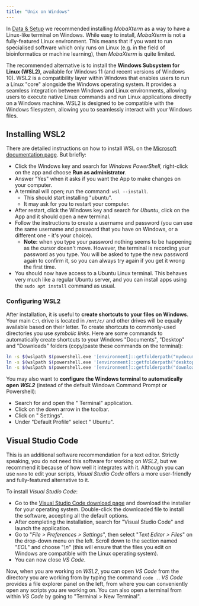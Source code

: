 ```yaml
---
title: "Unix on Windows"
---
```


In [Data & Setup](../../setup.md) we recommended installing _MobaXterm_ as a way to have a Linux-like terminal on Windows. 
While easy to install, _MobaXterm_ is not a fully-featured Linux environment. 
This means that if you want to run specialised software which only runs on Linux (e.g. in the field of bioinformatics or machine learning), then _MobaXterm_ is quite limited.

The recommended alternative is to install the **Windows Subsystem for Linux (WSL2)**, available for Windows 11 (and recent versions of Windows 10). 
WSL2 is a compatibility layer within Windows that enables users to run a Linux "core" alongside the Windows operating system. 
It provides a seamless integration between Windows and Linux environments, allowing users to execute native Linux commands and run Linux applications directly on a Windows machine. 
WSL2 is designed to be compatible with the Windows filesystem, allowing you to seamlessly interact with your Windows files.


## Installing WSL2

There are detailed instructions on how to install WSL on the [Microsoft documentation page](https://learn.microsoft.com/en-us/windows/wsl/install). 
But briefly:

- Click the Windows key and search for  _Windows PowerShell_, right-click on the app and choose **Run as administrator**. 
- Answer "Yes" when it asks if you want the App to make changes on your computer. 
- A terminal will open; run the command: `wsl --install`. 
  - This should start installing "ubuntu". 
  - It may ask for you to restart your computer. 
- After restart, click the Windows key and search for _Ubuntu_, click on the App and it should open a new terminal. 
- Follow the instructions to create a username and password (you can use the same username and password that you have on Windows, or a different one - it's your choice). 
  - **Note:** when you type your password nothing seems to be happening as the cursor doesn't move. However, the terminal is recording your password as you type. You will be asked to type the new password again to confirm it, so you can always try again if you get it wrong the first time.
- You should now have access to a Ubuntu Linux terminal. 
  This behaves very much like a regular Ubuntu server, and you can install apps using the `sudo apt install` command as usual. 


### Configuring WSL2

After installation, it is useful to **create shortcuts to your files on Windows**. 
Your main `C:\` drive is located in `/mnt/c/` and other drives will be equally available based on their letter. 
To create shortcuts to commonly-used directories you use _symbolic links_. 
Here are some commands to automatically create shortcuts to your Windows "Documents",  "Desktop" and "Downloads" folders (copy/paste these commands on the terminal):

```bash
ln -s $(wslpath $(powershell.exe '[environment]::getfolderpath("mydocuments")')) ~/Documents
ln -s $(wslpath $(powershell.exe '[environment]::getfolderpath("desktop")')) ~/Desktop
ln -s $(wslpath $(powershell.exe '[environment]::getfolderpath("downloads")')) ~/Downloads
```

You may also want to **configure the Windows terminal to automatically open _WSL2_** (instead of the default Windows Command Prompt or Powershell):

- Search for and open the "<i class="fa-solid fa-terminal"></i> Terminal" application.
- Click on the down arrow <i class="fa-solid fa-chevron-down"></i> in the toolbar.
- Click on "<i class="fa-solid fa-gear"></i> Settings".
- Under "Default Profile" select "<i class="fa-brands fa-linux"></i> Ubuntu".


## Visual Studio Code

This is an additional software recommendation for a text editor. 
Strictly speaking, you do not need this software for working on _WSL2_, but we recommend it because of how well it integrates with it. 
Although you can use `nano` to edit your scripts, _Visual Studio Code_ offers a more user-friendly and fully-featured alternative to it. 

To install _Visual Studio Code_:

- Go to the [Visual Studio Code download page](https://code.visualstudio.com/Download) and download the installer for your operating system. 
  Double-click the downloaded file to install the software, accepting all the default options. 
- After completing the installation, search for "Visual Studio Code" and launch the application. 
- Go to "_File > Preferences > Settings_", then select "_Text Editor > Files_" on the drop-down menu on the left. Scroll down to the section named "_EOL_" and choose "_\\n_" (this will ensure that the files you edit on Windows are compatible with the Linux operating system).
- You can now close _VS Code_.

Now, when you are working on _WSL2_, you can open _VS Code_ from the directory you are working from by typing the command `code .`.
_VS Code_ provides a file explorer panel on the left, from where you can conveniently open any scripts you are working on. 
You can also open a terminal from within _VS Code_ by going to "Terminal > New Terminal".